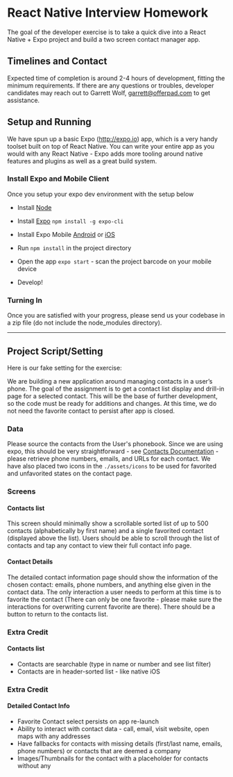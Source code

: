 # React Native Interview Homework
The goal of the developer exercise is to take a quick dive into a React Native + Expo project and build a two screen contact manager app.

## Timelines and Contact
Expected time of completion is around 2-4 hours of development, fitting the minimum requirements. If there are any questions or troubles, developer candidates may reach out to Garrett Wolf, garrett@offerpad.com to get assistance.

## Setup and Running
We have spun up a basic Expo (http://expo.io) app, which is a very handy toolset built on top of React Native. You can write your entire app as you would with any React Native - Expo adds more tooling around native features and plugins as well as a great build system.


### Install Expo and Mobile Client
Once you setup your expo dev environment with the setup below

- Install [Node](https://nodejs.org/en/download/current/)

- Install [Expo](https://docs.expo.io/versions/v30.0.0/introduction/installation) `npm install -g expo-cli`

- Install Expo Mobile [Android](https://play.google.com/store/apps/details?id=host.exp.exponent) or [iOS](https://itunes.com/apps/exponent)

- Run `npm install` in the project directory

- Open the app `expo start` - scan the project barcode on your mobile device

- Develop!

### Turning In
Once you are satisfied with your progress, please send us your codebase in a zip file (do not include the node_modules directory).

-------------------

## Project Script/Setting
Here is our fake setting for the exercise:

We are building a new application around managing contacts in a user’s phone. The goal of the assignment is to get a contact list display and drill-in page for a selected contact. This will be the base of further development, so the code must be ready for additions and changes. At this time, we do not need the favorite contact to persist after app is closed.

### Data
Please source the contacts from the User's phonebook. Since we are using expo, this should be very straightforward - see [Contacts Documentation](https://docs.expo.io/versions/latest/sdk/contacts.html) - please retrieve phone numbers, emails, and URLs for each contact. We have also placed two icons in the `./assets/icons` to be used for favorited and unfavorited states on the contact page.

### Screens

#### Contacts list
This screen should minimally show a scrollable sorted list of up to 500 contacts (alphabetically by first name) and a single favorited contact (displayed above the list). Users should be able to scroll through the list of contacts and tap any contact to view their full contact info page.

#### Contact Details
The detailed contact information page should show the information of the chosen contact: emails, phone numbers, and anything else given in the contact data. The only interaction a user needs to perform at this time is to favorite the contact (There can only be one favorite - please make sure the interactions for overwriting current favorite are there). There should be a button to return to the contacts list.

### Extra Credit
#### Contacts list
- Contacts are searchable (type in name or number and see list filter)
- Contacts are in header-sorted list - like native iOS

### Extra Credit
#### Detailed Contact Info
- Favorite Contact select persists on app re-launch
- Ability to interact with contact data - call, email, visit website, open maps with any addresses
- Have fallbacks for contacts with missing details (first/last name, emails, phone numbers) or contacts that are deemed a company
- Images/Thumbnails for the contact with a placeholder for contacts without any